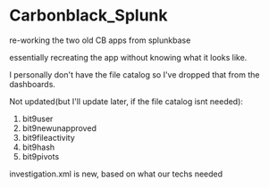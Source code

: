 # Carbonblack_Splunk
re-working the two old CB apps from splunkbase 

essentially recreating the app without knowing what it looks like. 

I personally don't have the file catalog so I've dropped that from the dashboards. 

Not updated(but I'll update later, if the file catalog isnt needed):
  1. bit9user
  2. bit9newunapproved
  3. bit9fileactivity
  4. bit9hash
  5. bit9pivots

investigation.xml is new, based on what our techs needed
